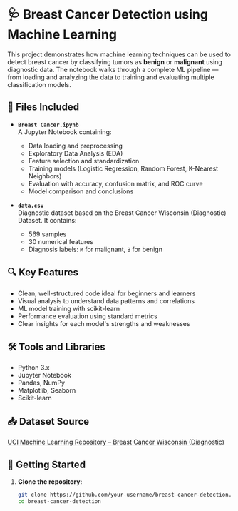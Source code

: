 # 🩺 Breast Cancer Detection using Machine Learning

This project demonstrates how machine learning techniques can be used to detect breast cancer by classifying tumors as **benign** or **malignant** using diagnostic data. The notebook walks through a complete ML pipeline — from loading and analyzing the data to training and evaluating multiple classification models.

## 📁 Files Included

- **`Breast Cancer.ipynb`**  
  A Jupyter Notebook containing:
  - Data loading and preprocessing  
  - Exploratory Data Analysis (EDA)  
  - Feature selection and standardization  
  - Training models (Logistic Regression, Random Forest, K-Nearest Neighbors)  
  - Evaluation with accuracy, confusion matrix, and ROC curve  
  - Model comparison and conclusions

- **`data.csv`**  
  Diagnostic dataset based on the Breast Cancer Wisconsin (Diagnostic) Dataset. It contains:
  - 569 samples  
  - 30 numerical features  
  - Diagnosis labels: `M` for malignant, `B` for benign

## 🔍 Key Features

- Clean, well-structured code ideal for beginners and learners
- Visual analysis to understand data patterns and correlations
- ML model training with scikit-learn
- Performance evaluation using standard metrics
- Clear insights for each model's strengths and weaknesses

## 🛠️ Tools and Libraries

- Python 3.x  
- Jupyter Notebook  
- Pandas, NumPy  
- Matplotlib, Seaborn  
- Scikit-learn

## 📥 Dataset Source

[UCI Machine Learning Repository – Breast Cancer Wisconsin (Diagnostic)](https://archive.ics.uci.edu/ml/datasets/Breast+Cancer+Wisconsin+(Diagnostic))

## 🚀 Getting Started

1. **Clone the repository:**
   ```bash
   git clone https://github.com/your-username/breast-cancer-detection.git
   cd breast-cancer-detection
